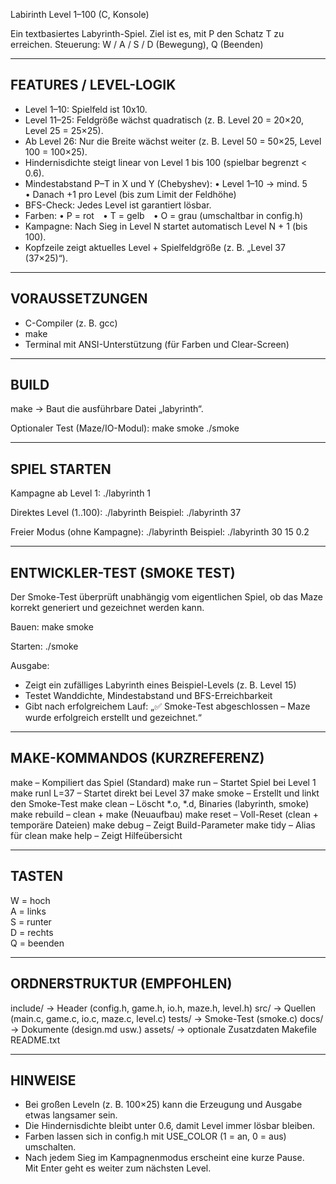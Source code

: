 Labirinth Level 1–100 (C, Konsole)

Ein textbasiertes Labyrinth-Spiel. Ziel ist es, mit P den Schatz T zu erreichen.
Steuerung: W / A / S / D (Bewegung), Q (Beenden)

------------------------------------------------------------
FEATURES / LEVEL-LOGIK
------------------------------------------------------------
- Level 1–10:  Spielfeld ist 10x10.
- Level 11–25: Feldgröße wächst quadratisch (z. B. Level 20 = 20×20, Level 25 = 25×25).
- Ab Level 26: Nur die Breite wächst weiter (z. B. Level 50 = 50×25, Level 100 = 100×25).
- Hindernisdichte steigt linear von Level 1 bis 100 (spielbar begrenzt < 0.6).
- Mindestabstand P–T in X und Y (Chebyshev):
  • Level 1–10 → mind. 5  
  • Danach +1 pro Level (bis zum Limit der Feldhöhe)
- BFS-Check:  Jedes Level ist garantiert lösbar.
- Farben:
  • P = rot • T = gelb • O = grau (umschaltbar in config.h)
- Kampagne:  Nach Sieg in Level N startet automatisch Level N + 1 (bis 100).
- Kopfzeile zeigt aktuelles Level + Spielfeldgröße (z. B. „Level 37 (37×25)“).

------------------------------------------------------------
VORAUSSETZUNGEN
------------------------------------------------------------
- C-Compiler (z. B. gcc)
- make
- Terminal mit ANSI-Unterstützung (für Farben und Clear-Screen)

------------------------------------------------------------
BUILD
------------------------------------------------------------
make
  → Baut die ausführbare Datei „labyrinth“.

Optionaler Test (Maze/IO-Modul):
make smoke
./smoke

------------------------------------------------------------
SPIEL STARTEN
------------------------------------------------------------
Kampagne ab Level 1:
./labyrinth 1

Direktes Level (1..100):
./labyrinth <level>
Beispiel:
./labyrinth 37

Freier Modus (ohne Kampagne):
./labyrinth <width> <height> <density>
Beispiel:
./labyrinth 30 15 0.2

------------------------------------------------------------
ENTWICKLER-TEST (SMOKE TEST)
------------------------------------------------------------
Der Smoke-Test überprüft unabhängig vom eigentlichen Spiel,
ob das Maze korrekt generiert und gezeichnet werden kann.

Bauen:
make smoke

Starten:
./smoke

Ausgabe:
- Zeigt ein zufälliges Labyrinth eines Beispiel-Levels (z. B. Level 15)
- Testet Wanddichte, Mindestabstand und BFS-Erreichbarkeit
- Gibt nach erfolgreichem Lauf:
  „✅ Smoke-Test abgeschlossen – Maze wurde erfolgreich erstellt und gezeichnet.“

------------------------------------------------------------
MAKE-KOMMANDOS (KURZREFERENZ)
------------------------------------------------------------
make              – Kompiliert das Spiel (Standard)
make run          – Startet Spiel bei Level 1
make runl L=37    – Startet direkt bei Level 37
make smoke        – Erstellt und linkt den Smoke-Test
make clean        – Löscht *.o, *.d, Binaries (labyrinth, smoke)
make rebuild      – clean + make (Neuaufbau)
make reset        – Voll-Reset (clean + temporäre Dateien)
make debug        – Zeigt Build-Parameter
make tidy         – Alias für clean
make help         – Zeigt Hilfeübersicht

------------------------------------------------------------
TASTEN
------------------------------------------------------------
W = hoch  
A = links  
S = runter  
D = rechts  
Q = beenden

------------------------------------------------------------
ORDNERSTRUKTUR (EMPFOHLEN)
------------------------------------------------------------
include/ → Header (config.h, game.h, io.h, maze.h, level.h)
src/     → Quellen (main.c, game.c, io.c, maze.c, level.c)
tests/   → Smoke-Test (smoke.c)
docs/    → Dokumente (design.md usw.)
assets/  → optionale Zusatzdaten
Makefile  
README.txt

------------------------------------------------------------
HINWEISE
------------------------------------------------------------
- Bei großen Leveln (z. B. 100×25) kann die Erzeugung und Ausgabe etwas langsamer sein.
- Die Hindernisdichte bleibt unter 0.6, damit Level immer lösbar bleiben.
- Farben lassen sich in config.h mit USE_COLOR (1 = an, 0 = aus) umschalten.
- Nach jedem Sieg im Kampagnenmodus erscheint eine kurze Pause.  
  Mit Enter geht es weiter zum nächsten Level.
